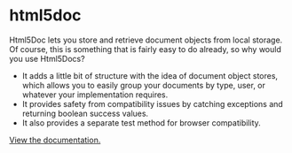 html5doc
========

Html5Doc lets you store and retrieve document objects from local storage.  Of course, this is something that is fairly easy to do already, so why would you use Html5Docs? 

* It adds a little bit of structure with the idea of document object stores, which allows you to easily group your documents by type, user, or whatever your implementation requires.
* It provides safety from compatibility issues by catching exceptions and returning boolean success values.
* It also provides a separate test method for browser compatibility.

[View the documentation.](http://photogroup.lxalumni.org/html5doc/documentation)
